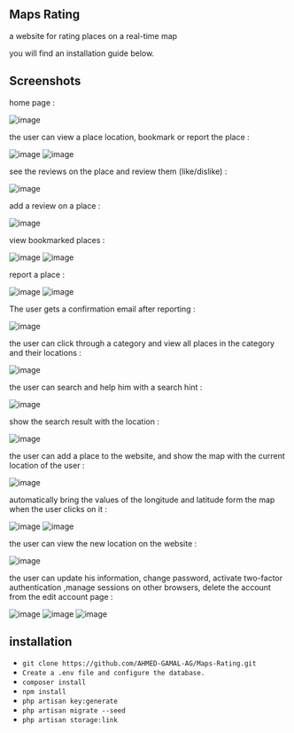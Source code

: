 ## Maps Rating
a website for rating places on a real-time map

you will find an installation guide below.

## Screenshots

home page :

![image](https://github.com/AHMED-GAMAL-AG/Maps-Rating/assets/76778937/e15c42be-efb3-423a-9dae-7ce3da74fd67)

the user can view a place location, bookmark or report the place :

![image](https://github.com/AHMED-GAMAL-AG/Maps-Rating/assets/76778937/38c88b72-25c4-4883-8c43-ee03f637e1b0)
![image](https://github.com/AHMED-GAMAL-AG/Maps-Rating/assets/76778937/d8a92188-1755-48ea-82ca-54564b216065)

see the reviews on the place and review them (like/dislike) :

![image](https://github.com/AHMED-GAMAL-AG/Maps-Rating/assets/76778937/6f0d7f13-d30b-47e8-91b7-b32594c61c7f)

add a review on a place :

![image](https://github.com/AHMED-GAMAL-AG/Maps-Rating/assets/76778937/1c27280c-085c-46cd-82d3-c26f494f2d1f)

view bookmarked places :

![image](https://github.com/AHMED-GAMAL-AG/Maps-Rating/assets/76778937/f56b8aa7-a4b9-4b22-a0ec-55230ec21769)
![image](https://github.com/AHMED-GAMAL-AG/Maps-Rating/assets/76778937/ead6eb10-8c2a-4cdd-87d6-31977f232914)

report a place : 

![image](https://github.com/AHMED-GAMAL-AG/Maps-Rating/assets/76778937/427e4e79-b609-4265-9a70-88ac0433c088)
![image](https://github.com/AHMED-GAMAL-AG/Maps-Rating/assets/76778937/b3ec395f-7f6e-47b6-962d-9382a4f03b00)

The user gets a confirmation email after reporting :

![image](https://github.com/AHMED-GAMAL-AG/Maps-Rating/assets/76778937/f34efc06-47bc-4c82-a4d3-5294288d958d)


the user can click through a category and view all places in the category and their locations :

![image](https://github.com/AHMED-GAMAL-AG/Maps-Rating/assets/76778937/2e497d05-dd00-44ec-96b7-c77a2ba9b601)

the user can search and help him with a search hint :

![image](https://github.com/AHMED-GAMAL-AG/Maps-Rating/assets/76778937/f28d98cd-ee97-4546-b51f-5eadc45cd76d)

show the search result with the location :

![image](https://github.com/AHMED-GAMAL-AG/Maps-Rating/assets/76778937/5e131a24-e833-40bc-acb1-59b19f6972cf)

the user can add a place to the website, and show the map with the current location of the user :

![image](https://github.com/AHMED-GAMAL-AG/Maps-Rating/assets/76778937/70529e01-c223-4d0f-9873-decd59e04595)

automatically bring the values of the longitude and latitude form the map when the user clicks on it :

![image](https://github.com/AHMED-GAMAL-AG/Maps-Rating/assets/76778937/9a26732b-8d61-4d4d-bff8-abde02e95822)
![image](https://github.com/AHMED-GAMAL-AG/Maps-Rating/assets/76778937/14a18b1b-0f04-4581-a4e9-aa27564a0c1d)

the user can view the new location on the website :

![image](https://github.com/AHMED-GAMAL-AG/Maps-Rating/assets/76778937/520a9388-b6e2-41e0-9bbb-1e975bee6b9b)

the user can update his information, change password, activate two-factor authentication ,manage sessions on other browsers, delete the account from the edit account page :

![image](https://github.com/AHMED-GAMAL-AG/Video_Sharing_Platform/assets/76778937/50e52063-8da7-49c4-91c6-02eaa331a99b)
![image](https://github.com/AHMED-GAMAL-AG/instagram_demo/assets/76778937/bebbbd92-4deb-47b7-ad1f-f7d1cfe41792)
![image](https://github.com/AHMED-GAMAL-AG/instagram_demo/assets/76778937/0a1efacf-50a4-4c82-98d8-e436af08c4e4)

## installation 

<ul>
<li><code>git clone https://github.com/AHMED-GAMAL-AG/Maps-Rating.git</code></li>
<li><code>Create a .env file and configure the database.</code></li>
<li><code>composer install</code></li>
<li><code>npm install</code></li>
<li><code>php artisan key:generate</code></li>
<li><code>php artisan migrate --seed</code></li>
<li><code>php artisan storage:link</code></li>
</ul>



